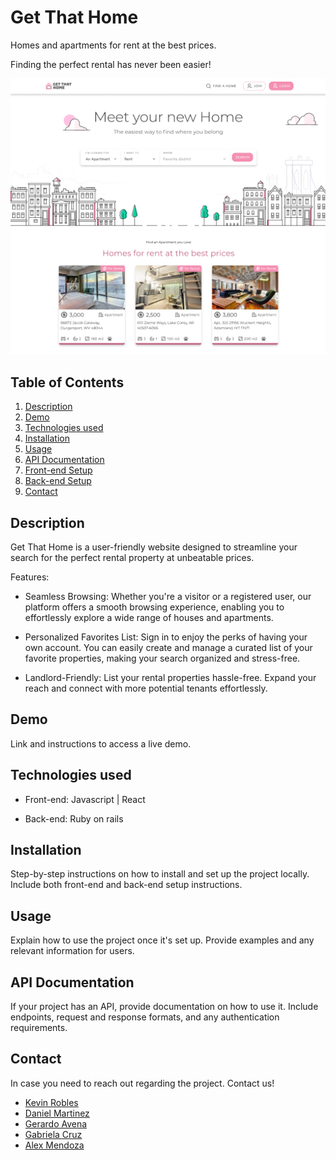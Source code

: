 # Get That Home

Homes and apartments for rent at the best prices.

Finding the perfect rental has never been easier!

![landing view](./src/assets/images/landingview.png)

## Table of Contents

1. [Description](#description)
2. [Demo](#demo)
3. [Technologies used](#technologies-used)
4. [Installation](#installation)
5. [Usage](#usage)
6. [API Documentation](#api-documentation)
7. [Front-end Setup](#front-end-setup)
8. [Back-end Setup](#back-end-setup)
9. [Contact](#contact)

## Description

Get That Home is a user-friendly website designed to streamline your search for the perfect rental property at unbeatable prices.

Features:

- Seamless Browsing: Whether you're a visitor or a registered user, our platform offers a smooth browsing experience, enabling you to effortlessly explore a wide range of houses and apartments.

- Personalized Favorites List: Sign in to enjoy the perks of having your own account. You can easily create and manage a curated list of your favorite properties, making your search organized and stress-free.

- Landlord-Friendly: List your rental properties hassle-free. Expand your reach and connect with more potential tenants effortlessly.

## Demo

Link and instructions to access a live demo.

## Technologies used

- Front-end: Javascript | React

- Back-end: Ruby on rails

## Installation

Step-by-step instructions on how to install and set up the project locally. Include both front-end and back-end setup instructions.

## Usage

Explain how to use the project once it's set up. Provide examples and any relevant information for users.

## API Documentation

If your project has an API, provide documentation on how to use it. Include endpoints, request and response formats, and any authentication requirements.

## Contact

In case you need to reach out regarding the project. Contact us!

- [Kevin Robles](https://github.com/kevinronu)
- [Daniel Martinez](https://github.com/DanielMaHe)
- [Gerardo Avena](https://github.com/Avenator02)
- [Gabriela Cruz](https://github.com/gabcruzti/)
- [Alex Mendoza](https://github.com/AlexMendozaEt/)
